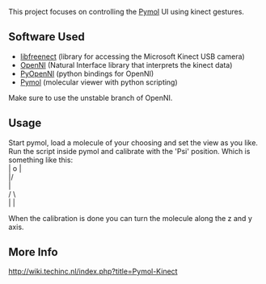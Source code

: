 This project focuses on controlling the [Pymol](http://www.pymol.org) UI using kinect gestures.

## Software Used

* [libfreenect](http://openkinect.org) (library for accessing the Microsoft Kinect USB camera)
* [OpenNI](http://openni.org/) (Natural Interface library that interprets the kinect data)
* [PyOpenNI](https://github.com/jmendeth/PyOpenNI) (python bindings for OpenNI)
* [Pymol](http://www.pymol.org/) (molecular viewer with python scripting)

Make sure to use the unstable branch of OpenNI.

## Usage

Start pymol, load a molecule of your choosing and set the view as you like.
Run the script inside pymol and calibrate with the 'Psi' position.
Which is something like this:  
    | o |  
     \|/  
      |  
     / \  
     | |  

When the calibration is done you can turn the molecule along the z and y axis.


## More Info
http://wiki.techinc.nl/index.php?title=Pymol-Kinect
